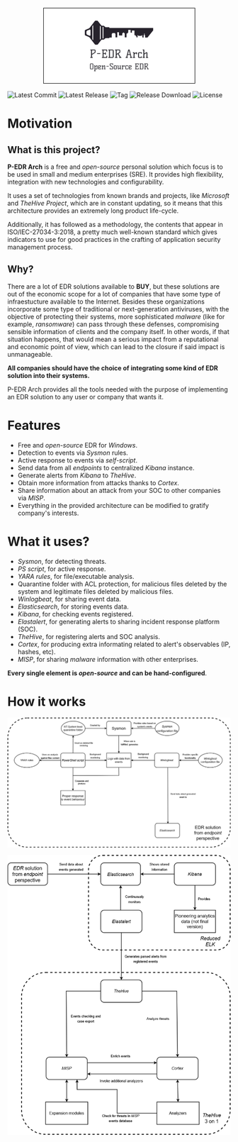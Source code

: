 <p align="center">
	<img src="./doc/img/logo.png" alt="logo"
</p>

![Latest Commit](https://img.shields.io/github/last-commit/cleverparrot95/P-EDR-Arch)
![Latest Release](https://img.shields.io/github/repo-size/cleverparrot95/P-EDR-Arch)
![Tag](https://img.shields.io/github/v/tag/cleverparrot95/P-EDR-Arch)
![Release Download](https://img.shields.io/github/downloads/cleverparrot95/P-EDR-Arch/v1.0/total)
![License](https://img.shields.io/github/license/cleverparrot95/P-EDR-Arch)

 # Motivation
  
  ## What is this project?
  
**P-EDR Arch** is a free and _open-source_ personal solution which focus is to be used in small and medium enterprises (SRE). It provides high flexibility, integration with new technologies and configurability. 
  
It uses a set of technologies from known brands and projects, like _Microsoft_ and _TheHive Project_, which are in constant updating, so it means that this architecture provides an extremely long product life-cycle.
  
Additionally, it has followed as a methodology, the contents that appear in ISO/IEC-27034-3:2018, a pretty much well-known standard which gives indicators to use for good practices in the crafting of application security management process.
  
  ## Why?

There are a lot of EDR solutions available to **BUY**, but these solutions are out of the economic scope for a lot of companies that have some type of infraestucture available to the Internet. Besides these organizations incorporate some type of traditional or next-generation antiviruses, with the objective of protecting their systems, more sophisticated _malware_ (like for example, _ransomware_) can pass through these defenses, compromising sensible information of clients and the company itself. In other words, if that situation happens, that would mean a serious impact from a reputational and economic point of view, which can lead to the closure if said impact is unmanageable.

**All companies should have the choice of integrating some kind of EDR solution into their systems.**

P-EDR Arch provides all the tools needed with the purpose of implementing an EDR solution to any user or company that wants it.

 # Features
 
 - Free and _open-source_ EDR for _Windows_.
 - Detection to events via _Sysmon_ rules.
 - Active response to events via _self-script_.
 - Send data from all _endpoints_ to centralized _Kibana_ instance.
 - Generate alerts from _Kibana_ to _TheHive_.
 - Obtain more information from attacks thanks to _Cortex_.
 - Share information about an attack from your SOC to other companies via _MISP_.
 - Everything in the provided architecture can be modified to gratify company's interests.
	
# What it uses?
 - _Sysmon_, for detecting threats.
 - _PS script_, for active response.
 - _YARA rules_, for file/executable analysis.
 - Quarantine folder with ACL protection, for malicious files deleted by the system and legitimate files deleted by malicious files.
 - _Winlogbeat_, for sharing event data.
 - _Elasticsearch_, for storing events data.
 - _Kibana_, for checking events registered.
 - _Elastalert_, for generating alerts to sharing incident response platform (SOC).
 - _TheHive_, for registering alerts and SOC analysis.
 - _Cortex_, for producing extra informating related to alert's observables (IP, hashes, etc).
 - _MISP_, for sharing _malware_ information with other enterprises.

**Every single element is _open-source_ and can be hand-configured**.

# How it works
 
 <p align="center">
	<img src="./doc/img/edr_endpoint_solution.png" alt="edr_endpoint"
 </p>
 
 <p align="center">
 	<img src="./doc/img/p-edr-arch_architecture.png" alt="p-edr-arch"
 </p>
